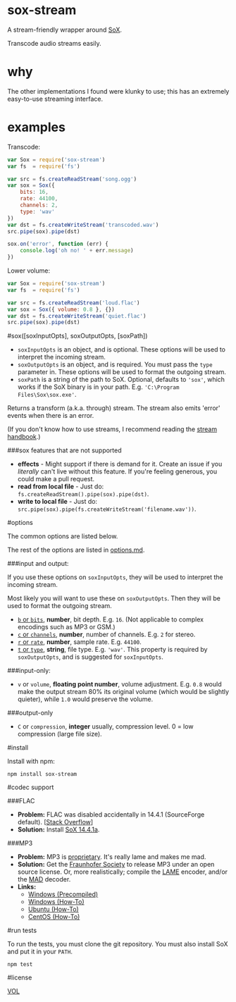 sox-stream
==========

A stream-friendly wrapper around [SoX](http://sox.sourceforge.net/).

Transcode audio streams easily.

why
===

The other implementations I found were klunky to use; this has an extremely easy-to-use streaming interface.

examples
========

Transcode:
```js
var Sox = require('sox-stream')
var fs  = require('fs')

var src = fs.createReadStream('song.ogg')
var sox = Sox({
	bits: 16,
	rate: 44100,
	channels: 2,
	type: 'wav'
})
var dst = fs.createWriteStream('transcoded.wav')
src.pipe(sox).pipe(dst)

sox.on('error', function (err) {
	console.log('oh no! ' + err.message)
})
```

Lower volume:
```js
var Sox = require('sox-stream')
var fs  = require('fs')

var src = fs.createReadStream('loud.flac')
var sox = Sox({ volume: 0.8 }, {})
var dst = fs.createWriteStream('quiet.flac')
src.pipe(sox).pipe(dst)
```

#sox([soxInputOpts], soxOutputOpts, [soxPath])

- `soxInputOpts` is an object, and is optional. These options will be used to interpret the incoming stream.
- `soxOutputOpts` is an object, and is required. You must pass the `type` parameter in. These options will be used to format the outgoing stream.
- `soxPath` is a string of the path to SoX. Optional, defaults to `'sox'`, which works if the SoX binary is in your path. E.g. `'C:\Program Files\Sox\sox.exe'`.

Returns a transform (a.k.a. through) stream. The stream also emits 'error' events when there is an error.

(If you don't know how to use streams, I recommend reading the [stream handbook](https://github.com/substack/stream-handbook).)

###sox features that are not supported
- **effects** - Might support if there is demand for it. Create an issue if you *literally* can't live without this feature. If you're feeling generous, you could make a pull request.
- **read from local file** - Just do: `fs.createReadStream().pipe(sox).pipe(dst)`.
- **write to local file** - Just do: `src.pipe(sox).pipe(fs.createWriteStream('filename.wav'))`.

#options

The common options are listed below.

The rest of the options are listed in [options.md](https://github.com/ArtskydJ/sox-stream/blob/master/options.md).

###input and output:

If you use these options on `soxInputOpts`, they will be used to interpret the incoming stream.

Most likely you will want to use these on `soxOutputOpts`. Then they will be used to format the outgoing stream.

- [`b` or `bits`](https://en.wikipedia.org/wiki/Audio_bit_depth), **number**, bit depth. E.g. `16`. (Not applicable to complex encodings such as MP3 or GSM.)
- [`c` or `channels`](https://en.wikipedia.org/wiki/Audio_channel), **number**, number of channels. E.g. `2` for stereo.
- [`r` or `rate`](https://en.wikipedia.org/wiki/Sampling_(signal_processing)#Sampling_rate), **number**, sample rate. E.g. `44100`.
- [`t` or `type`](https://en.wikipedia.org/wiki/Audio_file_format), **string**, file type. E.g. `'wav'`. This property is required by `soxOutputOpts`, and is suggested for `soxInputOpts`.

###input-only:

- `v` or `volume`, **floating point number**, volume adjustment. E.g. `0.8` would make the output stream 80% its original volume (which would be slightly quieter), while `1.0` would preserve the volume.

###output-only

- `C` or `compression`, **integer** usually, compression level. 0 = low compression (large file size).

#install

Install with npm: 

```
npm install sox-stream
```

#codec support

###FLAC

- **Problem:** FLAC was disabled accidentally in 14.4.1 (SourceForge default). [[Stack Overflow](http://stackoverflow.com/questions/23382500/how-to-install-flac-support-flac-libraries-to-sox-in-windows/25755799)]
- **Solution:** Install [SoX 14.4.1a](http://sourceforge.net/projects/sox/files/sox/14.4.1/sox-14.4.1a-win32.exe/download).

###MP3

- **Problem:** MP3 is [proprietary](https://en.wikipedia.org/wiki/LAME#Patents_and_legal_issues). It's really lame and makes me mad.
- **Solution:** Get the [Fraunhofer Society](https://en.wikipedia.org/wiki/Fraunhofer_Society#Notable_projects) to release MP3 under an open source license. Or, more realistically; compile the [LAME](http://lame.sourceforge.net/) encoder, and/or the [MAD](http://www.underbit.com/products/mad) decoder.
- **Links:**
	- [Windows (Precompiled)](https://github.com/EaterOfCode/sux/tree/master/win_libs)
	- [Windows (How-To)](http://www.codeproject.com/Articles/33901/Compiling-SOX-with-Lame-and-Libmad-for-Windows)
	- [Ubuntu (How-To)](http://eggblog.invertedegg.com/?p=19)
	- [CentOS (How-To)](http://techblog.netwater.com/?p=4)

#run tests

To run the tests, you must clone the git repository. You must also install SoX and put it in your `PATH`.

```
npm test
```

#license

[VOL](http://veryopenlicense.com)
